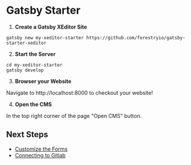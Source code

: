 # Gatsby Starter

1. **Create a Gatsby XEditor Site**

```
gatsby new my-xeditor-starter https://github.com/forestryio/gatsby-starter-xeditor
```

2. **Start the Server**

```
cd my-xeditor-starter
gatsby develop
```

3. **Browser your Website**

Navigate to http://localhost:8000 to checkout your website!

4. **Open the CMS**

In the top right corner of the page "Open CMS" button.

## Next Steps

- [Customize the Forms](./editing-markdown.md#customizing-remark-forms)
- [Connecting to Gitlab](../backends/gitlab.md)
